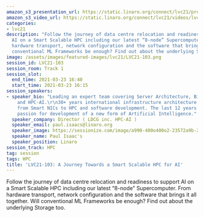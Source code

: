 ```yaml
---
amazon_s3_presentation_url: https://static.linaro.org/connect/lvc21/presentations/lvc21-103.pdf
amazon_s3_video_url: https://static.linaro.org/connect/lvc21/videos/lvc21-103.mp4
categories:
- lvc21
description: "Follow the journey of data centre relocation and readiness to support
  AI on a Smart Scalable HPC including our latest “8-node” Supercomputer.\r\nFrom
  hardware transport, network configuration and the software that brings it all together.\r\nWill
  conventional ML Frameworks be enough? Find out about the underlying Storage too."
image: /assets/images/featured-images/lvc21/LVC21-103.png
session_id: LVC21-103
session_room: Track 1
session_slot:
  end_time: 2021-03-23 16:40
  start_time: 2021-03-23 16:15
session_speakers:
- speaker_bio: "Leading an expert team covering Server Architecture, BigData, Cloud
    and HPC-AI.\r\n30+ years international infrastructure architecture experience
    from Smart NICs to HPC and software development. The last 12 years exploring his
    passion for development of a new form of Artificial Intelligence."
  speaker_company: Director ( LDCG inc. HPC-AI )
  speaker_email: paul.isaacs@linaro.org
  speaker_image: https://sessionize.com/image/a990-400o400o2-23572a9b-2ecb-43f5-ad02-ff86dfd5b8e0.jpg
  speaker_name: Paul Isaac's
  speaker_position: Linaro
session_track: HPC
tag: session
tags: HPC
title: 'LVC21-103: A Journey Towards a Smart Scalable HPC for AI'
---
```


Follow the journey of data centre relocation and readiness to support AI on a Smart Scalable HPC including our latest “8-node” Supercomputer.
From hardware transport, network configuration and the software that brings it all together.
Will conventional ML Frameworks be enough? Find out about the underlying Storage too.